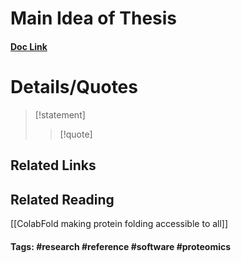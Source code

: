 # Main Idea of Thesis


#### [Doc Link](https://www.nature.com/articles/s41587-023-01773-0)

# Details/Quotes
> [!statement] 
> 
> >[!quote]

## Related Links

## Related Reading
[[ColabFold making protein folding accessible to all]]


#### Tags: #research #reference #software #proteomics 